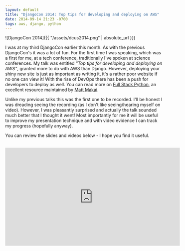 ```yaml
---
layout: default
title: "DjangoCon 2014: Top tips for developing and deploying on AWS"
date: 2014-09-14 21:23 -0700
tags: aws, django, python
---
```


![DjangoCon 2014]({{ "/assets/dcus2014.png" | absolute_url }})

I was at my third DjangoCon earlier this month. As with the previous
DjangoCon's it was a lot of fun. For the first time I was speaking,
which was a first for me, at a tech conference, traditionally I've
spoken at science conferences. My talk was entitled *"Top tips for
developing and deploying on AWS"*, granted more to do with AWS than
Django. However, deploying your shiny new site is just as important as
writing it, it's a rather poor website if no one can view it! With the
rise of DevOps there has been a push for developers to deploy as well.
You can read more on [Full Stack Python](http://www.fullstackpython.com/), 
an excellent resource maintained by [Matt Makai](http://www.mattmakai.com/).  

Unlike my previous talks this was the first one to be recorded. I'll be
honest I was dreading seeing the recording (as I don't like
seeing/hearing myself on video). However, I was pleasantly surprised and
actually the talk sounded much better that I thought it went! Most
importantly for me it will be useful to improve my presentation
technique and with video evidence I can track my progress (hopefully
anyway).

You can review the slides and videos below - I hope you find it useful.

<script async class="speakerdeck-embed" data-id="73d0ab00168101321031426a91aead3e" data-ratio="1.29456384323641" src="//speakerdeck.com/assets/embed.js"></script>
<br/>
<iframe width="560" height="315" src="https://www.youtube.com/embed/gT4oC6QyN2Q" frameborder="0" allow="autoplay; encrypted-media" allowfullscreen></iframe>